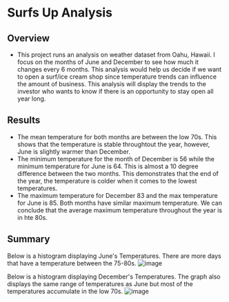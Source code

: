 # Surfs Up Analysis 
## Overview 
* This project runs an analysis on weather dataset from Oahu, Hawaii. I focus on the months of June and December to see how much it changes every 6 months. This analysis would help us decide if we want to open a surf/ice cream shop since temperature trends can influence the amount of business. This analysis will display the trends to the investor who wants to know if there is an opportunity to stay open all year long. 

## Results 
* The mean temperature for both months are between the low 70s. This shows that the temperature is stable throughtout the year, however, June is slightly warmer than December.
* The minimum temperature for the month of December is 56 while the minimum temperature for June is 64. This is almost a 10 degree difference between the two months. This demonstrates that the end of the year, the temperature is colder when it comes to the lowest temperatures. 
* The maximum temperature for December 83 and the max temperature for June is 85. Both months have similar maximum temperature. We can conclude that the average maximum temperature throughout the year is in hte 80s. 

## Summary 
Below is a histogram displaying June's Temperatures. There are more days that have a temperature between the 75-80s. 
![image](https://user-images.githubusercontent.com/100107588/166178935-3516e7b4-d89a-42fc-b608-73d3bcccdf70.png)

Below is a histogram displaying December's Temperatures. The graph also displays the same range of temperatures as June but most of the temperatures accumulate in the low 70s. 
![image](https://user-images.githubusercontent.com/100107588/166179081-4a65023f-bf9e-4038-9ec0-3a73b5720600.png)
